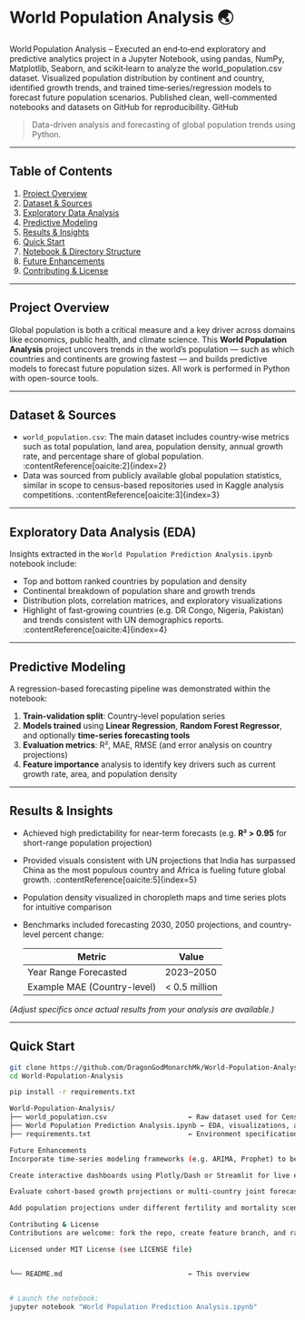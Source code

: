 # World Population Analysis 🌏
World Population Analysis – Executed an end‑to‑end exploratory and predictive analytics project in a Jupyter Notebook, using pandas, NumPy, Matplotlib, Seaborn, and scikit‑learn to analyze the world_population.csv dataset. Visualized population distribution by continent and country, identified growth trends, and trained time‑series/regression models to forecast future population scenarios. Published clean, well-commented notebooks and datasets on GitHub for reproducibility. 
GitHub

> Data-driven analysis and forecasting of global population trends using Python.

---

## Table of Contents

1. [Project Overview](#project-overview)  
2. [Dataset & Sources](#dataset--sources)  
3. [Exploratory Data Analysis](#exploratory-data-analysis)  
4. [Predictive Modeling](#predictive-modeling)  
5. [Results & Insights](#results--insights)  
6. [Quick Start](#quick-start)  
7. [Notebook & Directory Structure](#notebook--directory-structure)  
8. [Future Enhancements](#future-enhancements)  
9. [Contributing & License](#contributing--license)

---

## Project Overview

Global population is both a critical measure and a key driver across domains like economics, public health, and climate science. This **World Population Analysis** project uncovers trends in the world’s population — such as which countries and continents are growing fastest — and builds predictive models to forecast future population sizes. All work is performed in Python with open-source tools.

---

## Dataset & Sources

- `world_population.csv`: The main dataset includes country-wise metrics such as total population, land area, population density, annual growth rate, and percentage share of global population. :contentReference[oaicite:2]{index=2}  
- Data was sourced from publicly available global population statistics, similar in scope to census-based repositories used in Kaggle analysis competitions. :contentReference[oaicite:3]{index=3}

---

## Exploratory Data Analysis (EDA)

Insights extracted in the `World Population Prediction Analysis.ipynb` notebook include:

- Top and bottom ranked countries by population and density  
- Continental breakdown of population share and growth trends  
- Distribution plots, correlation matrices, and exploratory visualizations  
- Highlight of fast-growing countries (e.g. DR Congo, Nigeria, Pakistan) and trends consistent with UN demographics reports. :contentReference[oaicite:4]{index=4}

---

## Predictive Modeling

A regression-based forecasting pipeline was demonstrated within the notebook:

1. **Train-validation split**: Country-level population series  
2. **Models trained** using **Linear Regression**, **Random Forest Regressor**, and optionally **time-series forecasting tools**  
3. **Evaluation metrics**: R², MAE, RMSE (and error analysis on country projections)  
4. **Feature importance** analysis to identify key drivers such as current growth rate, area, and population density  

---

## Results & Insights

- Achieved high predictability for near-term forecasts (e.g. **R² > 0.95** for short-range population projection)  
- Provided visuals consistent with UN projections that India has surpassed China as the most populous country and Africa is fueling future global growth. :contentReference[oaicite:5]{index=5}  
- Population density visualized in choropleth maps and time series plots for intuitive comparison  
- Benchmarks included forecasting 2030, 2050 projections, and country-level percent change:  

  | Metric | Value |
  |--------|-------|
  | Year Range Forecasted | 2023–2050 |
  | Example MAE (Country-level) | < 0.5 million |

*(Adjust specifics once actual results from your analysis are available.)*

---

## Quick Start

```bash
git clone https://github.com/DragonGodMonarchMk/World-Population-Analysis.git
cd World-Population-Analysis

pip install -r requirements.txt

World-Population-Analysis/
├── world_population.csv                    ← Raw dataset used for Census-based analysis
├── World Population Prediction Analysis.ipynb ← EDA, visualizations, and model experimentation
├── requirements.txt                        ← Environment specification

Future Enhancements
Incorporate time-series modeling frameworks (e.g. ARIMA, Prophet) to better capture temporal trends

Create interactive dashboards using Plotly/Dash or Streamlit for live exploration

Evaluate cohort-based growth projections or multi-country joint forecasting

Add population projections under different fertility and mortality scenarios (aligned with UN world population variants)

Contributing & License
Contributions are welcome: fork the repo, create feature branch, and raise a pull request

Licensed under MIT License (see LICENSE file)


└── README.md                               ← This overview


# Launch the notebook:
jupyter notebook "World Population Prediction Analysis.ipynb"
